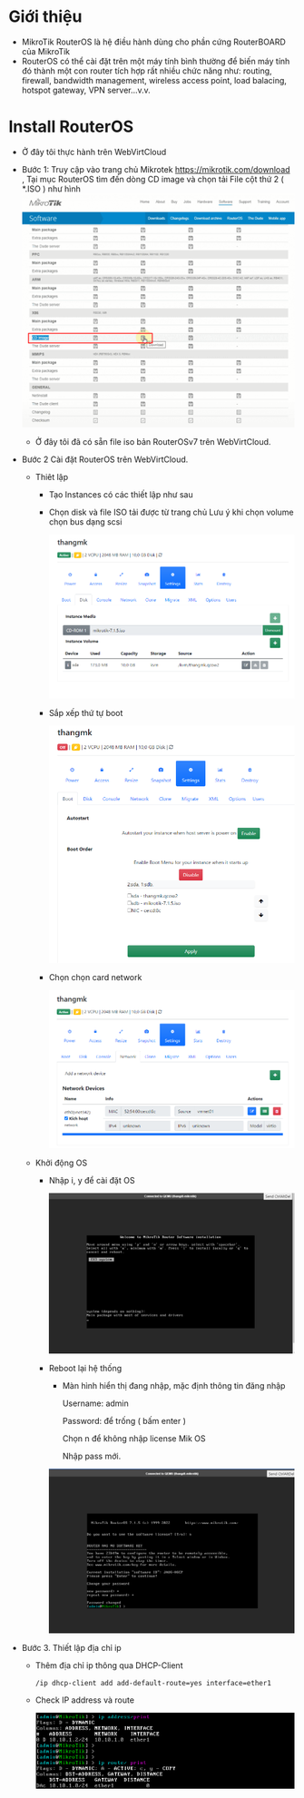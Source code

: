 # Giới thiệu  
- MikroTik RouterOS là hệ điều hành dùng cho phần cứng RouterBOARD của MikroTik
- RouterOS có thể cài đặt trên một máy tính bình thường để biến máy tính đó thành một con router tích hợp rất nhiều chức năng như: routing, firewall, bandwidth management, wireless access point, load balacing, hotspot gateway, VPN server…v.v.
# Install RouterOS

- Ở đây tôi thực hành trên WebVirtCloud

- Bước 1: Truy cập vào trang chủ Mikrotek https://mikrotik.com/download , Tại mục RouterOS tìm đến dòng CD image và chọn tải File cột thứ 2 ( *.ISO ) như hình
 ![image](image/1.png)

  - Ở đây tôi đã có sẵn file iso bản RouterOSv7 trên WebVirtCloud.
- Bước 2 Cài đặt RouterOS trên WebVirtCloud. 
  - Thiêt lập 
    - Tạo Instances có các thiết lập như sau  
    -  Chọn disk và file ISO tải được từ trang chủ Lưu ý khi chọn volume chọn bus dạng scsi

       ![image](image/Screenshot_1.png)

    - Sắp xếp thứ tự boot

      ![image](image/Screenshot_2.png)
        
    - Chọn chọn card network

      ![image](image/Screenshot_3.png)
  - Khởi động OS
    - Nhập i, y để cài đặt OS

      ![image](image/Screenshot_4.png)
    - Reboot lại hệ thống  
      - Màn hình hiển thị đang nhập, mặc định thông tin đăng nhập
         
         Username: admin
         
         Password: để trống ( bấm enter )

         Chọn n để không nhập license Mik OS
         
         Nhập pass mới.

      ![image](image/Screenshot_5.png)

- Bước 3. Thiết lập địa chỉ ip 
  - Thêm địa chỉ ip thông qua DHCP-Client

        /ip dhcp-client add add-default-route=yes interface=ether1

  -  Check IP address và route

      ![image](image/Screenshot_30.png)


